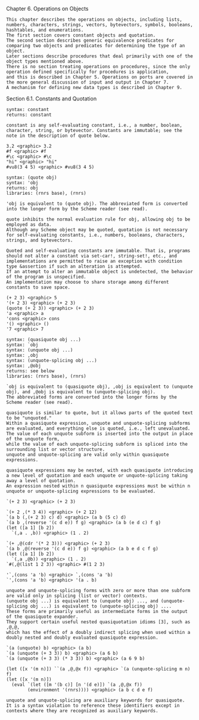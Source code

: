 Chapter 6. Operations on Objects

    This chapter describes the operations on objects, including lists, numbers, characters, strings, vectors, bytevectors, symbols, booleans, hashtables, and enumerations. 
    The first section covers constant objects and quotation. 
    The second section describes generic equivalence predicates for comparing two objects and predicates for determining the type of an object. 
    Later sections describe procedures that deal primarily with one of the object types mentioned above. 
    There is no section treating operations on procedures, since the only operation defined specifically for procedures is application, 
    and this is described in Chapter 5. Operations on ports are covered in the more general discussion of input and output in Chapter 7. 
    A mechanism for defining new data types is described in Chapter 9.

  Section 6.1. Constants and Quotation

    syntax: constant 
    returns: constant

    constant is any self-evaluating constant, i.e., a number, boolean, character, string, or bytevector. Constants are immutable; see the note in the description of quote below.

    3.2 <graphic> 3.2
    #f <graphic> #f
    #\c <graphic> #\c
    "hi" <graphic> "hi"
    #vu8(3 4 5) <graphic> #vu8(3 4 5)

    syntax: (quote obj) 
    syntax: 'obj 
    returns: obj 
    libraries: (rnrs base), (rnrs)

    'obj is equivalent to (quote obj). The abbreviated form is converted into the longer form by the Scheme reader (see read).

    quote inhibits the normal evaluation rule for obj, allowing obj to be employed as data. 
    Although any Scheme object may be quoted, quotation is not necessary for self-evaluating constants, i.e., numbers, booleans, characters, strings, and bytevectors.

    Quoted and self-evaluating constants are immutable. That is, programs should not alter a constant via set-car!, string-set!, etc., and 
    implementations are permitted to raise an exception with condition type &assertion if such an alteration is attempted. 
    If an attempt to alter an immutable object is undetected, the behavior of the program is unspecified. 
    An implementation may choose to share storage among different constants to save space.

    (+ 2 3) <graphic> 5
    '(+ 2 3) <graphic> (+ 2 3)
    (quote (+ 2 3)) <graphic> (+ 2 3)
    'a <graphic> a
    'cons <graphic> cons
    '() <graphic> ()
    '7 <graphic> 7

    syntax: (quasiquote obj ...) 
    syntax: `obj 
    syntax: (unquote obj ...) 
    syntax: ,obj 
    syntax: (unquote-splicing obj ...) 
    syntax: ,@obj 
    returns: see below 
    libraries: (rnrs base), (rnrs)

    `obj is equivalent to (quasiquote obj), ,obj is equivalent to (unquote obj), and ,@obj is equivalent to (unquote-splicing obj). 
    The abbreviated forms are converted into the longer forms by the Scheme reader (see read).

    quasiquote is similar to quote, but it allows parts of the quoted text to be "unquoted." 
    Within a quasiquote expression, unquote and unquote-splicing subforms are evaluated, and everything else is quoted, i.e., left unevaluated. 
    The value of each unquote subform is inserted into the output in place of the unquote form, 
    while the value of each unquote-splicing subform is spliced into the surrounding list or vector structure. 
    unquote and unquote-splicing are valid only within quasiquote expressions.

    quasiquote expressions may be nested, with each quasiquote introducing a new level of quotation and each unquote or unquote-splicing taking away a level of quotation. 
    An expression nested within n quasiquote expressions must be within n unquote or unquote-splicing expressions to be evaluated.

    `(+ 2 3) <graphic> (+ 2 3) 

    `(+ 2 ,(* 3 4)) <graphic> (+ 2 12)
    `(a b (,(+ 2 3) c) d) <graphic> (a b (5 c) d)
    `(a b ,(reverse '(c d e)) f g) <graphic> (a b (e d c) f g)
    (let ([a 1] [b 2])
      `(,a . ,b)) <graphic> (1 . 2) 

    `(+ ,@(cdr '(* 2 3))) <graphic> (+ 2 3)
    `(a b ,@(reverse '(c d e)) f g) <graphic> (a b e d c f g)
    (let ([a 1] [b 2])
      `(,a ,@b)) <graphic> (1 . 2)
    `#(,@(list 1 2 3)) <graphic> #(1 2 3) 

    '`,(cons 'a 'b) <graphic> `,(cons 'a 'b)
    `',(cons 'a 'b) <graphic> '(a . b)

    unquote and unquote-splicing forms with zero or more than one subform are valid only in splicing (list or vector) contexts. 
    (unquote obj ...) is equivalent to (unquote obj) ..., and (unquote-splicing obj ...) is equivalent to (unquote-splicing obj) .... 
    These forms are primarily useful as intermediate forms in the output of the quasiquote expander. 
    They support certain useful nested quasiquotation idioms [3], such as ,@,@, 
    which has the effect of a doubly indirect splicing when used within a doubly nested and doubly evaluated quasiquote expression.

    `(a (unquote) b) <graphic> (a b)
    `(a (unquote (+ 3 3)) b) <graphic> (a 6 b)
    `(a (unquote (+ 3 3) (* 3 3)) b) <graphic> (a 6 9 b) 

    (let ([x '(m n)]) ``(a ,@,@x f)) <graphic> `(a (unquote-splicing m n) f)
    (let ([x '(m n)])
      (eval `(let ([m '(b c)] [n '(d e)]) `(a ,@,@x f))
            (environment '(rnrs)))) <graphic> (a b c d e f)

    unquote and unquote-splicing are auxiliary keywords for quasiquote. 
    It is a syntax violation to reference these identifiers except in contexts where they are recognized as auxiliary keywords.





